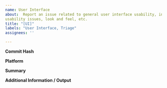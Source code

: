 ```yaml
---
name: User Interface
about:  Report an issue related to general user interface usability, including behavior issues,
usability issues, look and feel, etc.
title: "[UI]"
labels: "User Interface, Triage"
assignees: ''

---
```

**Commit Hash**

**Platform**

**Summary**

**Additional Information / Output**
